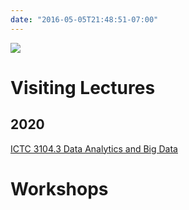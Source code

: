```yaml
---
date: "2016-05-05T21:48:51-07:00"
---
```


![](/img/traffic.jpg)


# Visiting Lectures

## 2020

[ICTC 3104.3 Data Analytics and Big Data](/ictc2020/)


# Workshops

